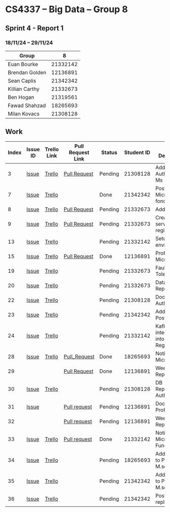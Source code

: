 # CS4337 – Big Data – Group 8

## Sprint 4 - Report 1

### 18/11/24 – 29/11/24

| Group          | 8        |
|----------------|----------|
| Euan Bourke    | 21332142 |
| Brendan Golden | 12136891 |
| Sean Caplis    | 21342342 |
| Killian Carthy | 21332673 |
| Ben Hogan      | 21319561 |
| Fawad Shahzad  | 18265693 |
| Milan Kovacs   | 21308128 |

## Work

| Index | Issue ID          | Trello Link         | Pull Request Link     | Status  | Student ID | Issue Description                       | 
|-------|-------------------|---------------------|-----------------------|---------|------------|-----------------------------------------|
| 3     | [Issue][issue_29] | [Trello][trello_38] | [Pull Request][pr_40] | Pending | 21308128   | Add Oauth to Authentication Ms          |
| 7     | [Issue][issue_21] | [Trello][trello_15] |                       | Done    | 21342342   | Post Microservice fondation             |
| 8     | [Issue][issue_26] | [Trello][trello_17] | [Pull Request][pr_31] | Pending | 21332673   | Add liquibase                           |
| 9     | [Issue][issue_27] | [Trello][trello_13] | [Pull Request][pr_31] | Pending | 21332673   | Create service registry                 |
| 13    | [Issue][issue_28] | [Trello][trello_18] |                       | Pending | 21332142   | Setup local environment                 |
| 15    | [Issue][issue_34] | [Trello][trello_16] | [Pull Request][pr_51] | Done    | 12136891   | Profile Microservice                    |
| 19    | [Issue][issue_43] | [Trello][trello_42] |                       | Pending | 21332673   | Fault Tolerance                         |
| 20    | [Issue][issue_44] | [Trello][trello_43] |                       | Pending | 21332673   | Database Replication                    |
| 22    | [Issue][issue_65] | [Trello][trello_45] |                       | Pending | 21308128   | Dockerize Authentication                |
| 23    | [Issue][issue_47] | [Trello][trello_21] |                       | Pending | 21342342   | Add docker to Posts MS                  |
| 24    | [Issue][issue_48] | [Trello][trello_41] |                       | Pending | 21332142   | Kafka integration into Service Registry |
| 28    | [Issue][issue_56]  | [Trello][trello_40]| [Pull_Request][pr_59] | Done    | 18265693   | Notification Micro service              |
| 29    |                   |                     | [Pull Request][pr_57] | Done    | 12136891   | Week 10 Report                          |
| 30    | [Issue][issue_73] | [Trello][trello_46] |                       | Pending | 21308128   | DB Replication for Auth                 |
| 31    | [Issue][issue_67] |                     | [Pull request][pr_82] | Pending | 12136891   | Dockerise Profile                       |
| 32    |                   |                     | [Pull request][pr_83] | Pending | 12136891   | Week 11 Report                          |
| 33    | [Issue][issue_56] | [Trello][trello_50] | [Pull request][pr_81] | Done    | 21332142   | Notification Microservice Functionality |
| 34    | [Issue][issue_63] | [Trello][trello_58] |                       | Pending | 18265693   | Adding JWT to Profile M.service         |
| 35    | [Issue][issue_64] | [Trello][trello_59] |                       | Pending | 21342342   | Adding JWT to Posts M.service           |
| 36    | [Issue][issue_74] | [Trello][trello_60] |                       | Pending | 21342342   | Posts DB replication                    |

[issue_21]: https://github.com/Third-Floor-CSIS/cs4337-Big-Data-Group/issues/21
[issue_25]: https://github.com/Third-Floor-CSIS/cs4337-Big-Data-Group/issues/25
[issue_26]: https://github.com/Third-Floor-CSIS/cs4337-Big-Data-Group/issues/26
[issue_27]: https://github.com/Third-Floor-CSIS/cs4337-Big-Data-Group/issues/27
[issue_28]: https://github.com/Third-Floor-CSIS/cs4337-Big-Data-Group/issues/28
[issue_29]: https://github.com/Third-Floor-CSIS/cs4337-Big-Data-Group/issues/29
[issue_34]: https://github.com/Third-Floor-CSIS/cs4337-Big-Data-Group/issues/34
[issue_43]: https://github.com/Third-Floor-CSIS/cs4337-Big-Data-Group/issues/43
[issue_44]: https://github.com/Third-Floor-CSIS/cs4337-Big-Data-Group/issues/44
[issue_45]: https://github.com/Third-Floor-CSIS/cs4337-Big-Data-Group/issues/45
[issue_47]: https://github.com/Third-Floor-CSIS/cs4337-Big-Data-Group/issues/47
[issue_48]: https://github.com/Third-Floor-CSIS/cs4337-Big-Data-Group/issues/48
[issue_52]: https://github.com/Third-Floor-CSIS/cs4337-Big-Data-Group/issues/52
[issue_56]: https://github.com/Third-Floor-CSIS/cs4337-Big-Data-Group/issues/56
[issue_63]: https://github.com/Third-Floor-CSIS/cs4337-Big-Data-Group/issues/63
[issue_65]: https://github.com/Third-Floor-CSIS/cs4337-Big-Data-Group/issues/65
[issue_67]: https://github.com/Third-Floor-CSIS/cs4337-Big-Data-Group/issues/67
[issue_73]: https://github.com/Third-Floor-CSIS/cs4337-Big-Data-Group/issues/73
[issue_64]: https://github.com/Third-Floor-CSIS/cs4337-Big-Data-Group/issues/64
[issue_74]: https://github.com/Third-Floor-CSIS/cs4337-Big-Data-Group/issues/74

[trello_12]: https://trello.com/c/JublwPPu/12-create-api-gateway-module-foundations
[trello_13]: https://trello.com/c/3LMcupSB/13-create-service-registry
[trello_15]: https://trello.com/c/blueC4WS/15-posts-microservice-foundations
[trello_16]: https://trello.com/c/dupP22Mk/16-profile-microservice-foundations
[trello_17]: https://trello.com/c/byGSYX2K/17-add-liquibase
[trello_18]: https://trello.com/c/zzW6JN0j/18-setup-local-environment
[trello_21]: https://trello.com/c/jMzngaip/21-add-docker-to-posts-microservice
[trello_38]: https://trello.com/c/EDgzbQYz/38-add-oath-to-authentication
[trello_40]: https://trello.com/c/crKgFZBZ/40-notification-microservice
[trello_41]: https://trello.com/c/Qpza67N3/41-kafka-integration-into-service-registry
[trello_42]: https://trello.com/c/Ke5V83mB/42-fault-tolerance
[trello_43]: https://trello.com/c/yQcVzN4t/43-database-replication
[trello_44]: https://trello.com/c/4iiYV9sN/44-add-jwt
[trello_45]: https://trello.com/c/ogG2nF6a/20-add-docker-to-authentication-microservice
[trello_46]: https://trello.com/c/dtWto4Y7/22-db-replication-for-auth
[trello_50]: https://trello.com/c/k58vDSmM/50-notifications-ms
[trello_58]: https://trello.com/c/wMch0YCg/58-add-jwt-to-profile
[trello_59]: https://trello.com/c/YzFt5mD0/57-add-jwt-to-posts
[trello_60]: https://trello.com/c/jh6KjtWv/48-db-replication-for-posts

[pr_31]: https://github.com/Third-Floor-CSIS/cs4337-Big-Data-Group/pull/31
[pr_36]: https://github.com/Third-Floor-CSIS/cs4337-Big-Data-Group/pull/36
[pr_40]: https://github.com/Third-Floor-CSIS/cs4337-Big-Data-Group/pull/40
[pr_49]: https://github.com/Third-Floor-CSIS/cs4337-Big-Data-Group/pull/49
[pr_50]: https://github.com/Third-Floor-CSIS/cs4337-Big-Data-Group/pull/50
[pr_51]: https://github.com/Third-Floor-CSIS/cs4337-Big-Data-Group/pull/51
[pr_52]: https://github.com/Third-Floor-CSIS/cs4337-Big-Data-Group/pull/52
[pr_53]: https://github.com/Third-Floor-CSIS/cs4337-Big-Data-Group/pull/53
[pr_54]: https://github.com/Third-Floor-CSIS/cs4337-Big-Data-Group/pull/54
[pr_57]: https://github.com/Third-Floor-CSIS/cs4337-Big-Data-Group/pull/57
[pr_59]: https://github.com/Third-Floor-CSIS/cs4337-Big-Data-Group/pull/59
[pr_81]: https://github.com/Third-Floor-CSIS/cs4337-Big-Data-Group/pull/81
[pr_82]: https://github.com/Third-Floor-CSIS/cs4337-Big-Data-Group/pull/82
[pr_83]: https://github.com/Third-Floor-CSIS/cs4337-Big-Data-Group/pull/83
